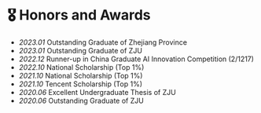 # 🎖 Honors and Awards
- *2023.01* Outstanding Graduate of Zhejiang Province
- *2023.01* Outstanding Graduate of ZJU
- *2022.12* Runner-up in China Graduate AI Innovation Competition (2/1217)
- *2022.10* National Scholarship (Top 1%)
- *2021.10* National Scholarship (Top 1%)
- *2021.10* Tencent Scholarship (Top 1%)
- *2020.06* Excellent Undergraduate Thesis of ZJU
- *2020.06* Outstanding Graduate of ZJU